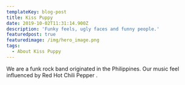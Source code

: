 ```yaml
---
templateKey: blog-post
title: Kiss Puppy
date: 2019-10-02T11:31:14.900Z
description: 'Funky feels, ugly faces and funny people.'
featuredpost: true
featuredimage: /img/hero_image.png
tags:
  - About Kiss Puppy
---
```

We are a funk rock band originated in the Philippines. Our music feel influenced by Red Hot Chili Pepper .
